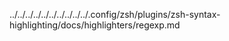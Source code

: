 ../../../../../../../../../../.config/zsh/plugins/zsh-syntax-highlighting/docs/highlighters/regexp.md